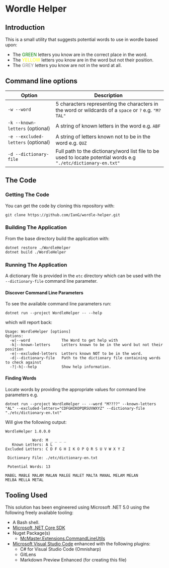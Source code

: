# Wordle Helper

## Introduction

This is a small utility that suggests potential words to use in wordle based upon:

- The <span style="color:green">GREEN</span> letters you know are in the correct place in the word.
- The <span style="color:yellow">YELLOW</span> letters you know are in the word but not their position.
- The <span style="color:grey">GREY</span> letters you know are not in the word at all.

## Command line options

| Option      | Description |
| ----------- | ----------- |
| ```-w --word``` | 5 characters representing the characters in the word or wildcards of a ```space``` or ```?``` e.g. ```"M?TAL"```       |
| ```-k --known-letters``` (optional) | A string of known letters in the word e.g. ```ABF```|
| ```-e --excluded-letters``` (optional) | A string of letters known not to be in the word e.g. ```QUZ```|
| ```-d --dictionary-file```| Full path to the dictionary/word list file to be used to locate potential words e.g ```"./etc/dictionary-en.txt"```|


## The Code

### Getting The Code

You can get the code by cloning this repository with:

```
git clone https://github.com/IanG/wordle-helper.git
```

### Building The Application

From the base directory build the application with:

```
dotnet restore ./WordleHelper
dotnet build ./WordleHelper
```

### Running The Application

A dictionary file is provided in the ```etc``` directory which can be used with the ```--dictionary-file``` command line parameter.


#### Discover Command Line Parameters
To see the available command line parameters run:
```
dotnet run --project WordleHelper -- --help
```
which will report back:

```
Usage: WordleHelper [options]
Options:
  -w|--word              The Word to get help with
  -k|--known-letters     Letters known to be in the word but not their position
  -e|--excluded-letters  Letters known NOT to be in the word.
  -d|--dictionary-file   Path to the dictionary file containing words to check against
  -?|-h|--help           Show help information.
```

#### Finding Words

Locate words by providing the appropriate values for command line parameters e.g.

```
dotnet run --project WordleHelper -- --word "M????" --known-letters "AL" --excluded-letters="CDFGHIKOPQRSUVWXYZ" --dictionary-file "./etc/dictionary-en.txt" 
```

Will give the following output:

```
WordleHelper 1.0.0.0

            Word: M _ _ _ _ 
   Known Letters: A L 
Excluded Letters: C D F G H I K O P Q R S U V W X Y Z 

 Dictionary File: ./etc/dictionary-en.txt

 Potential Words: 13

MABEL MABLE MALAM MALAN MALEE MALET MALTA MANAL MELAM MELAN 
MELBA MELLA METAL 
```

## Tooling Used

This solution has been engineered using Microsoft .NET 5.0 using the following freely available tooling:

- A Bash shell.
- [Microsoft .NET Core SDK](https://www.microsoft.com/net/download)
- Nuget Package(s)
  - [McMaster.Extensions.CommandLineUtils](https://www.nuget.org/packages/McMaster.Extensions.CommandLineUtils/)
- [Microsoft Visual Studio Code](https://code.visualstudio.com/) enhanced with the following plugins:
    - C# for Visual Studio Code (Omnisharp)
    - GitLens
    - Markdown Preview Enhanced (for creating this file)

